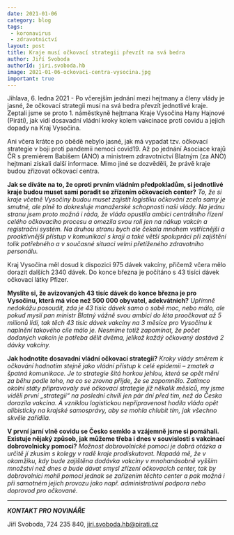 ```yaml
---
date: 2021-01-06
category: blog
tags:
 - koronavirus 
 - zdravotnictví
layout: post
title: Kraje musí očkovací strategii převzít na svá bedra
author: Jiří Svoboda
authorId: jiri.svoboda.hb
image: 2021-01-06-ockovaci-centra-vysocina.jpg
important: true
---
```


Jihlava, 6. ledna 2021 - Po včerejším jednání mezi hejtmany a členy vlády je jasné, že očkovací strategii musí na svá bedra převzít jednotlivé kraje. Zeptali jsme se proto 1. náměstkyně hejtmana Kraje Vysočina Hany Hajnové (Piráti), jak vidí dosavadní vládní kroky kolem vakcinace proti covidu a jejich dopady na Kraj Vysočina.

Ani včera krátce po obědě nebylo jasné, jak má vypadat tzv. očkovací strategie v boji proti pandemii nemoci covid19. Až po jednání Asociace krajů ČR s premiérem Babišem (ANO) a ministrem zdravotnictví Blatným (za ANO) hejtmani získali další informace. Mimo jiné se dozvěděli, že právě kraje budou zřizovat očkovací centra.

**Jak se díváte na to, že oproti prvním vládním předpokladům, si jednotlivé kraje budou muset sami poradit se zřízením očkovacích center?**
*To, že si kraje včetně Vysočiny budou muset zajistit logistiku očkování zcela samy je smutné, ale plně to dokresluje manažerské schopnosti naší vlády. Na jednu stranu jsem proto možná i ráda, že vláda opustila ambici centrálního řízení celého očkovacího procesu a omezila svou roli jen na nákup vakcín a registrační systém. Na druhou stranu bych ale čekala mnohem vstřícnější a proaktivnější přístup v komunikaci s kraji a také větší spolupráci při zajištění tolik potřebného a v současné situaci velmi přetíženého zdravotního personálu.*

Kraj Vysočina měl dosud k dispozici 975 dávek vakcíny, přičemž včera mělo dorazit dalších 2340 dávek. Do konce března je počítáno s 43 tisíci dávek očkovací látky Pfizer.

**Myslíte si, že avizovaných 43 tisíc dávek do konce března je pro Vysočinu, která má více než 500 000 obyvatel, adekvátních?**
*Upřímně nedokážu posoudit, zda je 43 tisíc dávek samo o sobě moc, nebo málo, ale pokud myslí pan ministr Blatný vážně svou ambici do léta proočkovat až 5 milionů lidí, tak těch 43 tisíc dávek vakcíny na 3 měsíce pro Vysočinu k naplnění takového cíle málo je. Nesmíme totiž zapomínat, že počet dodaných vakcín je potřeba dělit dvěma, jelikož každý očkovaný dostává 2 dávky vakcíny.*

**Jak hodnotíte dosavadní vládní očkovací strategii?**
*Kroky vlády směrem k očkování hodnotím stejně jako vládní přístup k celé epidemii – zmatek a špatná komunikace. Je to strategie šitá horkou jehlou, která se opět mění za běhu podle toho, na co se zrovna přijde, že se zapomnělo. Zatímco okolní státy připravovaly své očkovací strategie již několik měsíců, my jsme viděli první „strategii“ na poslední chvíli jen pár dní před tím, než do Česka dorazila vakcína. A vzniklou logistickou nepřipravenost hodila vláda opět alibisticky na krajské samosprávy, aby se mohla chlubit tím, jak všechno skvěle zařídila.*

**V první jarní vlně covidu se Česko semklo a vzájemně jsme si pomáhali. Existuje nějaký způsob, jak můžeme třeba i dnes v souvislosti s vakcinací dobrovolnicky pomoci?**
*Možnost dobrovolnické pomoci je dobrá otázka a určitě jí zkusím s kolegy v radě kraje prodiskutovat. Napadá mě, že v okamžiku, kdy bude zajištěna dodávka vakcíny v mnohanásobně vyšším množství než dnes a bude dávat smysl zřízení očkovacích center, tak by dobrovolníci mohli pomoci jednak se zařízením těchto center a pak možná i při samotném jejich provozu jako např. administrativní podpora nebo doprovod pro očkované.*

---

***KONTAKT PRO NOVINÁŘE*** 

Jiří Svoboda, 724 235 840, <jiri.svoboda.hb@pirati.cz>
